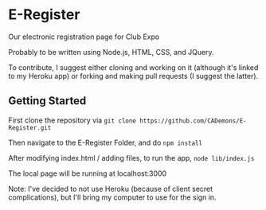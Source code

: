 # E-Register
Our electronic registration page for Club Expo 

Probably to be written using Node.js, HTML, CSS, and JQuery. 

To contribute, I suggest either cloning and working on it (although it's linked to my Heroku app) or forking and making pull requests (I suggest the latter).

## Getting Started

First clone the repository via `git clone
https://github.com/CADemons/E-Register.git` 

Then navigate to the E-Register Folder, and do `npm install` 

After modifying index.html / adding files, to run the app, `node lib/index.js` 

The local page will be running at localhost:3000

Note: I've decided to not use Heroku (because of client secret complications),
but I'll bring my computer to use for the sign in.
